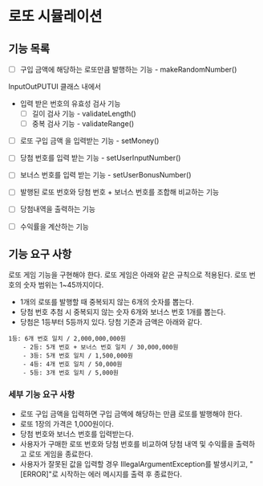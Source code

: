 # 로또 시뮬레이션

## 기능 목록
- [ ] 구입 금액에 해당하는 로또만큼 발행하는 기능 - makeRandomNumber()

InputOutPUTUI 클래스 내에서
- 입력 받은 번호의 유효성 검사 기능
    - [ ] 길이 검사 기능 - validateLength()
    - [ ] 중복 검사 기능 - validateRange() 
- [ ] 로또 구입 금액 을 입력받는 기능 - setMoney()
- [ ] 당첨 번호를 입력 받는 기능 - setUserInputNumber()
- [ ] 보너스 번호를 입력 받는 기능 - setUserBonusNumber()
  
- [ ] 발행된 로또 번호와 당첨 번호 + 보너스 번호를 조합해 비교하는 기능
- [ ] 당첨내역을 출력하는 기능
- [ ] 수익률을 계산하는 기능

## 기능 요구 사항
로또 게임 기능을 구현해야 한다. 로또 게임은 아래와 같은 규칙으로 적용된다.
로또 번호의 숫자 범위는 1~45까지이다.
- 1개의 로또를 발행할 때 중복되지 않는 6개의 숫자를 뽑는다.
- 당첨 번호 추첨 시 중복되지 않는 숫자 6개와 보너스 번호 1개를 뽑는다.
- 당첨은 1등부터 5등까지 있다. 당첨 기준과 금액은 아래와 같다.

```
1등: 6개 번호 일치 / 2,000,000,000원
    - 2등: 5개 번호 + 보너스 번호 일치 / 30,000,000원
    - 3등: 5개 번호 일치 / 1,500,000원
    - 4등: 4개 번호 일치 / 50,000원
    - 5등: 3개 번호 일치 / 5,000원
```

### 세부 기능 요구 사항
- 로또 구입 금액을 입력하면 구입 금액에 해당하는 만큼 로또를 발행해야 한다.
- 로또 1장의 가격은 1,000원이다.
- 당첨 번호와 보너스 번호를 입력받는다.
- 사용자가 구매한 로또 번호와 당첨 번호를 비교하여 당첨 내역 및 수익률을 출력하고 로또 게임을 종료한다.
- 사용자가 잘못된 값을 입력할 경우 IllegalArgumentException를 발생시키고, "[ERROR]"로 시작하는 에러 메시지를 출력 후 종료한다.



